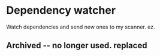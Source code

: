 # Dependency watcher

Watch dependencies and send new ones to my scanner. ez.
## Archived -- no longer used. replaced
